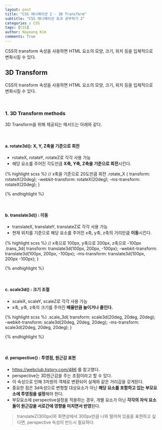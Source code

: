 ```yaml
---
layout: post
title: "CSS 애니메이션 2 - 3D Transform"
subtitle: "CSS 애니메이션 효과 공부하기 2"
categories : CSS
tags: [CSS]
author: Nayeong Kim
comments: True
---
```


<div id='preview'>
CSS의 transform 속성을 사용하면 HTML 요소의 모양, 크기, 위치 등을 입체적으로 변화시킬 수 있다.
</div>



## 3D Transform

CSS의 transform 속성을 사용하면 HTML 요소의 모양, 크기, 위치 등을 입체적으로 변화시킬 수 있다. 

<br>

### 1. 3D Transform methods

3D Transform을 위해 제공되는 메서드는 아래와 같다.

<br>

#### a. rotate3d(): X, Y, Z축을 기준으로 회전

- rotateX, rotateY, rotateZ로 각각 사용 가능
- 해당 요소를 주어진 각도만큼 **X축, Y축, Z축을 기준으로 회전**시킨다.

{% highlight scss %}
// x축을 기준으로 20도만큼 회전
.rotate_X {
	transform: rotateX(20deg);
	-webkit-transform: rotateX(20deg);
	-ms-transform: rotateX(20deg);
 }

{% endhighlight %}

<br>

#### b. translate3d()  : 이동

- translateX, translateY, translateZ로 각각 사용 가능
- 현재 위치를 기준으로 해당 요소를 주어진 x축, y축, z축의 거리만큼 **이동**시킨다.

{% highlight scss %}
// x축으로 100px, y축으로 200px, z축으로 -100px
.trans_3d{
	transform: translate3d(100px, 200px, -100px);
	-webkit-transform: translate3d(100px, 200px, -100px);
	-ms-transform: translate3d(100px, 200px -100px);
 }

{% endhighlight %}

<br>

#### c. scale3d() : 크기 조절

- scaleX, scaleY, scaleZ로 각각 사용 가능
-  x축, y축, z축의 크기를 주어진 **배율만큼 늘이거나 줄인다.**

{% highlight scss %}
.scale_3d{
	transform: scale3d(20deg, 20deg, 20deg);
	-webkit-transform: scale3d(20deg, 20deg, 20deg);
	-ms-transform: scale3d(20deg, 20deg, 20deg);
 }

{% endhighlight %}

<br>

#### d. perspective() : 투영점, 원근감 표현

- https://webclub.tistory.com/486 를 참고했다.
- perspective는 3D원근감을 주는 초점이라고 할 수 있다.
- 이 속성으로 인해 3차원의 객체로 변환되어 실제와 같은 거리감을 갖게된다.
- 중요한 점은 3d속성으로 변형할 대상요소가 아닌 **해당 요소를 포함하고 있는 부모요소에 투영점을 설정**해야 한다.
- 부모요소에  perspective설정을 적용하는 경우, 개별 요소가 아닌 **각각의 자식 요소들이 원근감을 서로간에 영향을 미치면서 반영**된다.

> translateZ(300px)와 화면상에서 300px만큼 나와 떨어져 있음을 표현하고 싶다면, perspective 속성이 반드시 필요하다.


